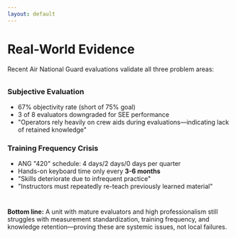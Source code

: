 ```yaml
---
layout: default
---
```


<style src="../style.css"></style>

# **Real-World Evidence**

<div class="text-md text-primary mb-3" style="margin-top: 1rem;">
Recent Air National Guard evaluations validate all three problem areas:
</div>

<div class="grid-cols-2 mt-2" style="margin-top: 2rem;">

<div class="gator-card">
<h3 class="mb-1"><i data-lucide="users" class="lucide-icon"></i> Subjective Evaluation</h3>
<div class="text-sm">
<ul class="compact-list">
<li>67% objectivity rate (short of 75% goal)</li>
<li>3 of 8 evaluators downgraded for SEE performance</li>
<li>"Operators rely heavily on crew aids during evaluations—indicating lack of retained knowledge"</li>
</ul>
</div>
</div>

<div class="gator-card">
<h3 class="mb-1"><i data-lucide="zap" class="lucide-icon"></i> Training Frequency Crisis</h3>
<div class="text-sm">
<ul class="compact-list">
<li>ANG "420" schedule: 4 days/2 days/0 days per quarter</li>
<li>Hands-on keyboard time only every <strong class="text-primary">3-6 months</strong></li>
<li>"Skills deteriorate due to infrequent practice"</li>
<li>"Instructors must repeatedly re-teach previously learned material"</li>
</ul>
</div>
</div>

</div>

<div v-click class="highlight mt-4 text-sm" style="margin-top: 2.5rem;">
<strong>Bottom line:</strong> A unit with mature evaluators and high professionalism still struggles with measurement standardization, training frequency, and knowledge retention—proving these are systemic issues, not local failures.
</div>
